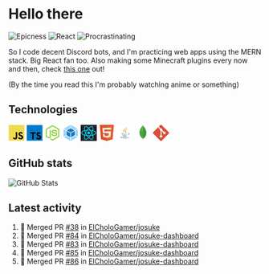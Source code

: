 # Hello there

![Epicness](https://img.shields.io/badge/Epicness-69%25-brightgreen)
![React](https://img.shields.io/badge/React-good-blue)
![Procrastinating](https://img.shields.io/badge/Procrastinating-always-red)

So I code decent Discord bots, and I'm practicing web apps using the MERN stack. Big React fan too.
Also making some Minecraft plugins every now and then, check [this one][userlogin] out!

(By the time you read this I'm probably watching anime or something)

## Technologies

![JavaScript][javascript]
![TypeScript][typescript]
![Node.js][node]
![Webpack][webpack]
![React][react]
![HTML][html]
![Java][java]
![MongoDB][mongodb]
![Git][git]

## GitHub stats

![GitHub Stats](https://github-readme-stats.vercel.app/api?username=ElCholoGamer&theme=tokyonight)

[userlogin]: https://www.spigotmc.org/resources/userlogin.80669/
[javascript]: https://raw.githubusercontent.com/ElCholoGamer/ElCholoGamer/master/icons/javascript.png
[typescript]: https://raw.githubusercontent.com/ElCholoGamer/ElCholoGamer/master/icons/typescript.png
[java]: https://raw.githubusercontent.com/ElCholoGamer/ElCholoGamer/master/icons/java.png
[node]: https://raw.githubusercontent.com/ElCholoGamer/ElCholoGamer/master/icons/node.png
[react]: https://raw.githubusercontent.com/ElCholoGamer/ElCholoGamer/master/icons/react.png
[webpack]: https://raw.githubusercontent.com/ElCholoGamer/ElCholoGamer/master/icons/webpack.png
[html]: https://raw.githubusercontent.com/ElCholoGamer/ElCholoGamer/master/icons/html.png
[git]: https://raw.githubusercontent.com/ElCholoGamer/ElCholoGamer/master/icons/git.png
[mongodb]: https://raw.githubusercontent.com/ElCholoGamer/ElCholoGamer/master/icons/mongodb.png

## Latest activity

<!--START_SECTION:activity-->

1. 🎉 Merged PR [#38](https://github.com/ElCholoGamer/josuke/pull/38) in [ElCholoGamer/josuke](https://github.com/ElCholoGamer/josuke)
2. 🎉 Merged PR [#84](https://github.com/ElCholoGamer/josuke-dashboard/pull/84) in [ElCholoGamer/josuke-dashboard](https://github.com/ElCholoGamer/josuke-dashboard)
3. 🎉 Merged PR [#83](https://github.com/ElCholoGamer/josuke-dashboard/pull/83) in [ElCholoGamer/josuke-dashboard](https://github.com/ElCholoGamer/josuke-dashboard)
4. 🎉 Merged PR [#85](https://github.com/ElCholoGamer/josuke-dashboard/pull/85) in [ElCholoGamer/josuke-dashboard](https://github.com/ElCholoGamer/josuke-dashboard)
5. 🎉 Merged PR [#86](https://github.com/ElCholoGamer/josuke-dashboard/pull/86) in [ElCholoGamer/josuke-dashboard](https://github.com/ElCholoGamer/josuke-dashboard)
<!--END_SECTION:activity-->
